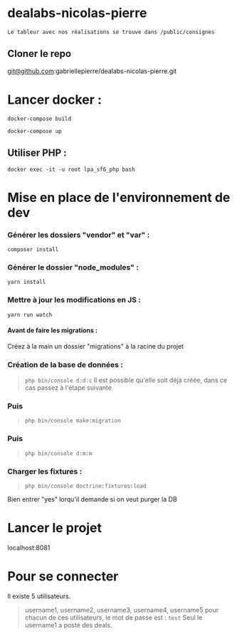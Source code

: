 # dealabs-nicolas-pierre

<pre><code>Le tableur avec nos réalisations se trouve dans /public/consignes</code></pre>

## Cloner le repo

git@github.com:gabriellepierre/dealabs-nicolas-pierre.git

# Lancer docker :

<!-- Attention, il faut s'assurer qu'il n'y a pas de dossier /data dans le dossier .docker/ -->

`docker-compose build`

`docker-compose up`

## Utiliser PHP :

`docker exec -it -u root lpa_sf6_php bash`

# Mise en place de l'environnement de dev

### Générer les dossiers "vendor" et "var" :

`composer install`

### Générer le dossier "node_modules" :

`yarn install`

### Mettre à jour les modifications en JS :

`yarn run watch`

#### Avant de faire les migrations :

Créez à la main un dossier "migrations" à la racine du projet

### Création de la base de données :

> `php bin/console d:d:c`
> Il est possible qu'elle soit déjà créée, dans ce cas passez à l'étape suivante

### Puis

> `php bin/console make:migration`

### Puis

> `php bin/console d:m:m`

### Charger les fixtures :

> `php bin/console doctrine:fixtures:load`

Bien entrer "yes" lorqu'il demande si on veut purger la DB

# Lancer le projet

localhost:8081

# Pour se connecter

Il existe 5 utilisateurs.

> username1, username2, username3, username4, username5
> pour chacun de ces utilisateurs, le mot de passe est : `test`
> Seul le username1 a posté des deals.
